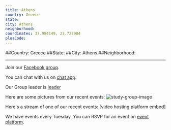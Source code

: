 ```yaml
---
title: Athens
country: Greece
state: 
city: Athens
neighborhood: 
coordinates: 37.984149, 23.727984
plusCode:
---
```


##Country: Greece
##State: 
##City: Athens
##Neighborhood: 
*****
Join our [Facebook group](https://www.facebook.com/groups/free.code.camp.athens.greece).

You can chat with us on [chat app]().

Our Group leader is [leader]()

Here are some pictures from our recent events:
![study-group-image](https://scontent-dft4-2.xx.fbcdn.net/v/t1.0-9/14502693_1203483583057258_5182169845311210724_n.jpg?oh=6075032964e45d081bfc8edd84699da5&oe=59515494)

Here's a stream of one of our recent events:
[video hosting platform embed]

We have events every Tuesday. You can RSVP for an event on [event platform]().
